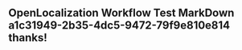 <properties
ms.topic="hero-topic"
ms.test1="hero-topic"
ms.test2="test"/>

## OpenLocalization Workflow Test MarkDown a1c31949-2b35-4dc5-9472-79f9e810e814 thanks!
